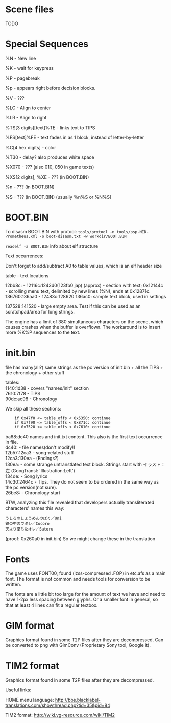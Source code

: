 Scene files
============
TODO

Special Sequences
============

%N - New line

%K - wait for keypress

%P - pagebreak

%p - appears right before decision blocks.

%V - ???

%LC - Align to center

%LR - Align to right

%TS[3 digits][text]%TE - links text to TIPS

%FS[text]%FE - text fades in as 1 block, instead of letter-by-letter

%C[4 hex digits] - color

%T30 - delay? also produces white space

%X070 - ??? (also 010, 050 in game texts)

%XS[2 digits], %XE - ??? (in BOOT.BIN)

%n - ??? (in BOOT.BIN)

%S - ??? (in BOOT.BIN) (usually %n%S or %N%S)


BOOT.BIN
============

To disasm BOOT.BIN with prxtool:
`tools/prxtool -n tools/psp-NID-Prometheus.xml -o boot-disasm.txt -w workdir/BOOT.BIN`

`readelf -a BOOT.BIN` info about elf structure

Text occurrences:

Don't forget to add/subtract A0 to table values, which is an elf header size

table - text locations

12bb8c: - 12116c:1243d0(123fb0 jap) (approx) - section with text;
  0x12144c - scrolling menu text, delimited by new lines (%N), ends at 0x12871c.
136760:136aa0 - 12483с:128620
136ac0: sample text block, used in settings

137528:141520 - large empty area. Test if this can be used as an scratchpad/area for long strings.


The engine has a limit of 380 simultaneous characters on the scene, which causes crashes when the buffer is overflown. The workaround is to insert more %K%P sequences to the text.


init.bin
============

file has many(all?) same strings as the pc version of init.bin + all the TIPS + the chronology + other stuff

tables:
<br>
1140:1d38 - covers "names/init" section
<br>
7610:7f78 - TIPS
<br>
90dc:ac98 - Chronology

We skip all these sections:
```python3
    if 0x47f0 <= table_offs < 0x5350: continue
    if 0x7f90 <= table_offs < 0x871c: continue
    if 0x7520 <= table_offs < 0x7610: continue
```

ba68:dc40 names and init.txt content. This also is the first text occurrence in file.
<br>
dc40: - file names(don't modify!)
<br>
12b57:12ca3 - song-related stuff
<br>
12ca3:130ea - (Endings?)
<br>
130ea: - some strange untranstlated text block. Strings start with イラスト：左 (GoogTransl: 'Illustration:Left')
<br>
134de: - Song lyrics
<br>
14c30:2464c - Tips. They do not seem to be ordered in the same way as the pc version(not sure).
<br>
26be8: - Chronology start
<br>

BTW, analyzing this file revealed that developers actually transliterated characters' names this way:
```
うしろのしょうめんのぼく／Uni
鏡の中のワタシ／Cocoro
天より墜ちたオレ／Satoru
```
(proof: 0x260a0 in init.bin)
So we might change these in the translation

Fonts
============

The game uses FONT00, found (lzss-compressed .FOP) in etc.afs as a main font.
The format is not common and needs tools for conversion to be written.

The fonts are a little bit too large for the amount of text we have and need to have 1-2px less spacing between glyphs.
Or a smaller font in general, so that at least 4 lines can fit a regular textbox.


GIM format
============
Graphics format found in some T2P files after they are decompressed.
Can be converted to png with GimConv (Proprietary Sony tool, Google it).

TIM2 format
============

Graphics format found in some T2P files after they are decompressed.


Useful links:

HOME menu language: http://bbs.blacklabel-translations.com/showthread.php?tid=35&pid=84

TIM2 format: http://wiki.vg-resource.com/wiki/TIM2